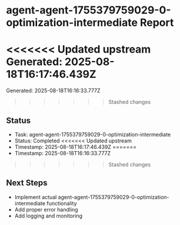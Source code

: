 # agent-agent-1755379759029-0-optimization-intermediate Report

<<<<<<< Updated upstream
Generated: 2025-08-18T16:17:46.439Z
=======
Generated: 2025-08-18T16:16:33.777Z
>>>>>>> Stashed changes

## Status
- Task: agent-agent-1755379759029-0-optimization-intermediate
- Status: Completed
<<<<<<< Updated upstream
- Timestamp: 2025-08-18T16:17:46.439Z
=======
- Timestamp: 2025-08-18T16:16:33.777Z
>>>>>>> Stashed changes

## Next Steps
- Implement actual agent-agent-1755379759029-0-optimization-intermediate functionality
- Add proper error handling
- Add logging and monitoring
